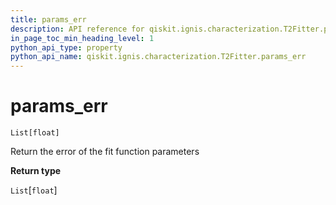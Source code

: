 ```yaml
---
title: params_err
description: API reference for qiskit.ignis.characterization.T2Fitter.params_err
in_page_toc_min_heading_level: 1
python_api_type: property
python_api_name: qiskit.ignis.characterization.T2Fitter.params_err
---
```


# params\_err

<span id="qiskit.ignis.characterization.T2Fitter.params_err" />

`List[float]`

Return the error of the fit function parameters

**Return type**

`List`\[`float`]

